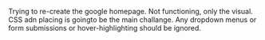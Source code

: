 Trying to re-create the google homepage. Not functioning, only the visual.
CSS adn placing is goingto be the main challange.
Any dropdown menus or form submissions or hover-highlighting should be ignored.